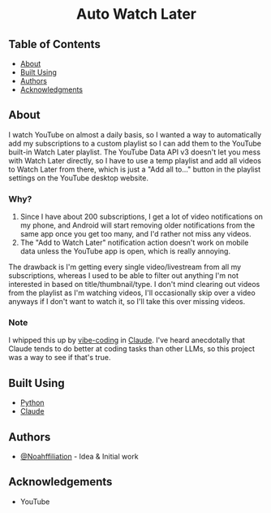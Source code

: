 <h1 align="center">Auto Watch Later</h1>

## Table of Contents
- [About](#about)
- [Built Using](#built_using)
- [Authors](#authors)
- [Acknowledgments](#acknowledgement)

## About <a name = "about"></a>
I watch YouTube on almost a daily basis, so I wanted a way to automatically add my subscriptions to a custom playlist so I can add them to the YouTube built-in Watch Later playlist. The YouTube Data API v3 doesn't let you mess with Watch Later directly, so I have to use a temp playlist and add all videos to Watch Later from there, which is just a "Add all to..." button in the playlist settings on the YouTube desktop website.

### Why? <a name = "why"></a>
1. Since I have about 200 subscriptions, I get a lot of video notifications on my phone, and Android will start removing older notifications from the same app once you get too many, and I'd rather not miss any videos.
2. The "Add to Watch Later" notification action doesn't work on mobile data unless the YouTube app is open, which is really annoying.

The drawback is I'm getting every single video/livestream from all my subscriptions, whereas I used to be able to filter out anything I'm not interested in based on title/thumbnail/type. I don't mind clearing out videos from the playlist as I'm watching videos, I'll occasionally skip over a video anyways if I don't want to watch it, so I'll take this over missing videos.

### Note <a name = "note"></a>
I whipped this up by [vibe-coding](https://en.wikipedia.org/wiki/Vibe_coding) in [Claude](https://claude.ai/). I've heard anecdotally that Claude tends to do better at coding tasks than other LLMs, so this project was a way to see if that's true.

## Built Using <a name = "built_using"></a>
- [Python](https://www.python.org/)
- [Claude](https://claude.ai/)

## Authors <a name = "authors"></a>
- [@Noahffiliation](https://github.com/Noahffiliation) - Idea & Initial work

## Acknowledgements <a name = "acknowledgement"></a>
- YouTube
